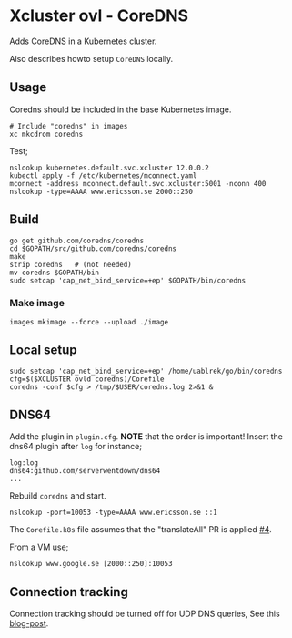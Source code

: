 Xcluster ovl - CoreDNS
======================

Adds CoreDNS in a Kubernetes cluster.

Also describes howto setup `CoreDNS` locally.

Usage
-----

Coredns should be included in the base Kubernetes image.

```
# Include "coredns" in images
xc mkcdrom coredns
```

Test;

```
nslookup kubernetes.default.svc.xcluster 12.0.0.2
kubectl apply -f /etc/kubernetes/mconnect.yaml
mconnect -address mconnect.default.svc.xcluster:5001 -nconn 400
nslookup -type=AAAA www.ericsson.se 2000::250
```


Build
-----

```
go get github.com/coredns/coredns
cd $GOPATH/src/github.com/coredns/coredns
make
strip coredns   # (not needed)
mv coredns $GOPATH/bin
sudo setcap 'cap_net_bind_service=+ep' $GOPATH/bin/coredns
```

### Make image

```
images mkimage --force --upload ./image
```

Local setup
-----------

```
sudo setcap 'cap_net_bind_service=+ep' /home/uablrek/go/bin/coredns
cfg=$($XCLUSTER ovld coredns)/Corefile
coredns -conf $cfg > /tmp/$USER/coredns.log 2>&1 &
```

## DNS64

Add the plugin in `plugin.cfg`. **NOTE** that the order is important!
Insert the dns64 plugin after `log` for instance;

```
log:log
dns64:github.com/serverwentdown/dns64
...
```

Rebuild `coredns` and start.

```
nslookup -port=10053 -type=AAAA www.ericsson.se ::1
```

The `Corefile.k8s` file assumes that the "translateAll" PR is applied
[#4](https://github.com/serverwentdown/dns64/pull/4).

From a VM use;

```
nslookup www.google.se [2000::250]:10053
```

## Connection tracking

Connection tracking should be turned off for UDP DNS queries, See this
[blog-post](https://jeanbruenn.info/2017/04/30/conntrack-and-udp-dns-with-iptables/).
